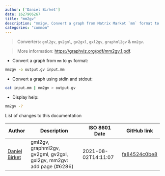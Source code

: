 ```yaml
---
author: ['Daniel Birket']
date: 1627906267
title: "mm2gv"
description: "mm2gv, Convert a graph from Matrix Market `mm` format to `gv` format."
categories: "common"
---
```

> Converters: `gml2gv`, `gv2gml`, `gv2gxl`, `gxl2gv`, `graphml2gv` & `mm2gv`.

> More information: <https://graphviz.org/pdf/mm2gv.1.pdf>.

- Convert a graph from `mm` to `gv` format:

```bash
mm2gv -o output.gv input.mm
```

- Convert a graph using stdin and stdout:

```bash
cat input.mm | mm2gv > output.gv
```

- Display help:

```bash
mm2gv -?
```
List of changes to this documentation


Author | Description | ISO 8601 Date | GitHub link
------|-----|-----|-----
[Daniel Birket](mailto:danielb@birket.com) | gml2gv, graphml2gv, gv2gml, gv2gxl, gxl2gv, mm2gv: add page (#6286) | 2021-08-02T14:11:07 | [fa84524c0be8](https://github.com/tldr-pages/tldr/commit/fa84524c0be8c5d17aca68d284ba95dcb6964e19)

